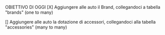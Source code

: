 OBIETTIVO DI OGGI
[X] Aggiungere alle auto il Brand, collegandoci a tabella "brands" (one to many)

[] Aggiungere alle auto la dotazione di accessori, collegandoci alla tabella "accessories" (many to many)